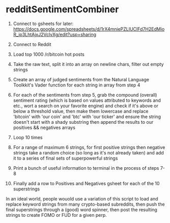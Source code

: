 # redditSentimentCombiner

1. Connect to gsheets for later: https://docs.google.com/spreadsheets/d/1rX4mniePZLIUCIFd7H2EdMioR_ip3LhtAjxJ2VclvXg/edit?usp=sharing

2. Connect to Reddit

3. Load top 1000 /r/bitcoin hot posts

4. Take the raw text, split it into an array on newline chars, filter out empty strings

5. Create an array of judged sentiments from the Natural Language Toolkkit's Vader function for each string in array from step 4

6. For each of the sentiments from step 5, grab the compound (overall) sentiment rating (which is based on values attributed to keywords and etc., wort a search on your favorite engine) and check if it's above or below a threshold value, then make them lowercase and replace 'bitcoin' with 'our coin' and 'btc' with 'our ticker' and ensure the string doesn't start with a shady substring then append the results to our positives && negatives arrays

7. Loop 10 times

8. For a range of maximum 6 strings, for first positive strings then negative strings take a random choice (so long as it's not already taken) and add it to a series of final sets of superpowerful strings

9. Print a bunch of useful information to terminal in the process of steps 7-8

10. Finally add a row to Positives and Negatives gsheet for each of the 10 superstrings

In an ideal world, people wouold use a variation of this script to load and replace keyword strings from many crypto-based subreddits, then push the final superstrings through a (good) word spinner, then post the resulting strings to create FOMO or FUD for a given perp.